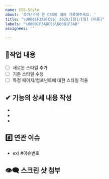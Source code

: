 ```yaml
---
name: CSS-Style
about: '추가/수정 한 CSS에 대해 기록해주세요. '
title: "\U0001F3A8[CSS] 2025/[월]/[일] [이름]"
labels: "\U0001F3A8CSS\U0001F3A8"
assignees: ''

---
```


##  🎨작업 내용
- [ ] 새로운 스타일 추가
- [ ] 기존 스타일 수정
- [ ] 특정 페이지/컴포넌트에 대한 스타일 적용

## ✔ 기능의 상세 내용 작성
-  
-  
-  

## #️⃣ 연관 이슈 
- ex) #이슈번호 

## 👁‍🗨 스크린 샷 첨부
